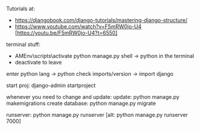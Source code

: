 Tutorials at: 
- https://djangobook.com/django-tutorials/mastering-django-structure/
- https://www.youtube.com/watch?v=F5mRW0jo-U4 [https://youtu.be/F5mRW0jo-U4?t=6550]


terminal stuff: 

- AMEnv\scripts\activate
python manage.py shell -> python in the terminal
- deactivate to leave

enter python lang -> python
check imports/version -> import django

start proj: django-admin startproject <name>

whenever you need to change and update:
update: python manage.py makemigrations
create database: python manage.py migrate


runserver: python manage.py runserver
[alt: python manage.py runserver 7000]